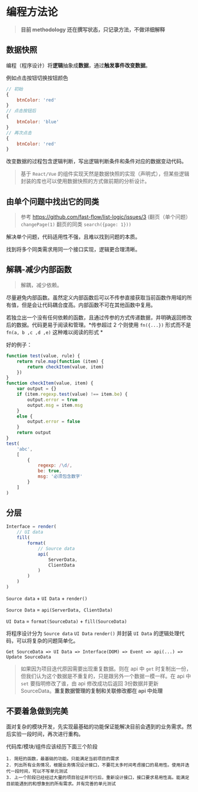 # 编程方法论

> **目前 methodology 还在撰写状态，只记录方法，不做详细解释**

## 数据快照

编程（程序设计）将**逻辑**抽象成**数据**，通过**触发事件改变数据**。

例如点击按钮切换按钮颜色

```js
// 初始
{
    btnColor: 'red'
}
// 点击按钮后
{
    btnColor: 'blue'
}
// 再次点击
{
    btnColor: 'red'
}
```

改变数据的过程包含逻辑判断，写出逻辑判断条件和条件对应的数据变动代码。

> 基于 `React/Vue` 的组件实现天然是数据快照的实现（声明式），但某些逻辑封装的库也可以使用数据快照的方式做前期的分析设计。

## 由单个问题中找出它的同类

> 参考 https://github.com/fast-flow/list-logic/issues/3  (翻页（单个问题） `changePage(1)`  翻页的同类 `search({page: 1}))`

解决单个问题，代码适用性不强，且难以找到问题的本质。

找到将多个同类需求用同一个接口实现，逻辑更合理清晰。

## 解耦-减少内部函数

> 解耦，减少依赖。

尽量避免内部函数。虽然定义内部函数后可以不传参直接获取当前函数作用域的所有值，但是会让代码耦合度高。内部函数不可在其他函数中复用。

若独立出一个没有任何依赖的函数，且通过传参的方式传递数据，并明确返回修改后的数据。代码更易于阅读和管理。*传参超过 2 个则使用  `fn({...})` 形式而不是 `fn(a, b ,c ,d ,e)` 这种难以阅读的形式 *

好的例子：
```js
function test(value, rule) {
    return rule.map(function (item) {
        return checkItem(value, item)
    })
}
function checkItem(value, item) {
    var output = {}
    if (item.regexp.test(value) !== item.be) {
        output.error = true
        output.msg = item.msg
    }
    else {
        output.error = false
    }
    return output
}
test(
    'abc',
    [
        {
            regexp: /\d/,
            be: true,
            msg: '必须包含数字'
        }
    ]
)
```

## 分层

```js
Interface = render(
    // UI data
    fill(
        format(
            // Source data
            api(
                ServerData,
                ClientData
            )
        )
    )
)
```
`Source data` + `UI Data` + `render() `

`Source Data` = `api(ServerData, ClientData)`

`UI Data` = `format(SourceData)` + `fill(SourceData)`

将程序设计分为  `Source data` `UI Data` `render()`  并封装 `UI Data` 的逻辑处理代码，可以将复杂的问题简单化。

`Get SourceData => UI Data => Interface(DOM) => Event => api(...) => Update SourceData`

> 如果因为项目迭代原因需要出现重复数据。则在 api 中 `get` 时复制出一份，但我们认为这个数据是不重复的，只是跟另外一个数据一模一样。在 api 中 `set` 要指明修改了谁，由 api 修改成功后返回 3份数据并更新 SourceData。**重复数据管理的复制和关联修改都在 api 中处理**

## 不要着急做到完美

面对复杂的模块开发，先实现最基础的功能保证能解决目前会遇到的业务需求。然后实验一段时间，再次进行重构。

代码库/模块/组件应该经历下面三个阶段

```
1. 简短的函数，最基础的功能。只能满足当前项目的需求
2. 列出所有业务情况，根据业务情况设计接口，不要花太多时间考虑接口的易用性。使用并迭代一段时间，可以不写单元测试
3. 上一个阶段已经经过大量的项目验证并可行后，重新设计接口，接口要求易用性高。能满足目前能遇到的和想象到的所有需求。并有完善的单元测试
```
